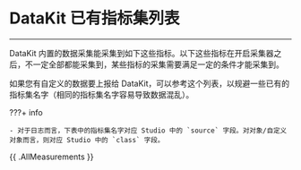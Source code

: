 
# DataKit 已有指标集列表

---

DataKit 内置的数据采集能采集到如下这些指标。以下这些指标在开启采集器之后，不一定全部都能采集到，某些指标的采集需要满足一定的条件才能采集到。

如果您有自定义的数据要上报给 DataKit，可以参考这个列表，以规避一些已有的指标集名字（相同的指标集名字容易导致数据混乱）。

<!-- markdownlint-disable MD046 -->
???+ info

    - 对于日志而言，下表中的指标集名字对应 Studio 中的 `source` 字段。对对象/自定义对象而言，则对应 Studio 中的 `class` 字段。
<!-- markdownlint-enable -->

{{ .AllMeasurements }}

